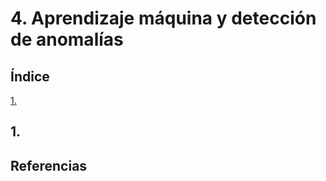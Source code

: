# 4. Aprendizaje máquina y detección de anomalías

## Índice

[1. ](#1-)

## 1. 

## Referencias

[](https://www.elastic.co/guide/en/machine-learning/8.8/index.html)